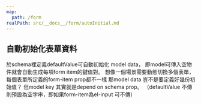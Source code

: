 ```yaml
---
map:
  path: /form
realPath: src/__docs__/form/autoInitial.md
---
```


## 自動初始化表單資料

於schema裡定義defaultValue可自動初始化 model data，
即model可傳入空物件就會自動生成每項form item的鍵值對。
想像一個場景需要動態切換多個表單，每個表單所定義的form-item prop都不一樣
那model data 豈不是要定義好幾份初始值？
但model key 其實就是depend on schema prop。
（defaultValue 不傳則預設為空字串，即如果form-item為el-input 可不傳）
<demo
  src="../components/form/autoInitial.vue"
  title="enhanced el-form"
  desc="於schema中定義defaultValue即可自動將prop綁定到data上，便不需定義data model的初始值">
</demo>

<API src="../components/EnhancedElForm.vue" lang="zh"></API>
